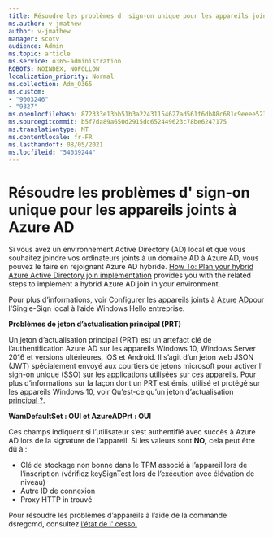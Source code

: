 ```yaml
---
title: Résoudre les problèmes d' sign-on unique pour les appareils joints à Azure AD
ms.author: v-jmathew
author: v-jmathew
manager: scotv
audience: Admin
ms.topic: article
ms.service: o365-administration
ROBOTS: NOINDEX, NOFOLLOW
localization_priority: Normal
ms.collection: Adm_O365
ms.custom:
- "9003246"
- "9327"
ms.openlocfilehash: 872333e13bb51b3a22431154627ad561f6db88c681c9eeee523fdd09e58c0371
ms.sourcegitcommit: b5f7da89a650d2915dc652449623c78be6247175
ms.translationtype: MT
ms.contentlocale: fr-FR
ms.lasthandoff: 08/05/2021
ms.locfileid: "54039244"
---
```

# <a name="troubleshoot-single-sign-on-for-azure-ad-joined-devices"></a>Résoudre les problèmes d' sign-on unique pour les appareils joints à Azure AD

Si vous avez un environnement Active Directory (AD) local et que vous souhaitez joindre vos ordinateurs joints à un domaine AD à Azure AD, vous pouvez le faire en rejoignant Azure AD hybride. [How To: Plan your hybrid Azure Active Directory join implementation](https://docs.microsoft.com/azure/active-directory/devices/hybrid-azuread-join-plan) provides you with the related steps to implement a hybrid Azure AD join in your environment.

Pour plus d’informations, voir Configurer les appareils joints à [Azure AD](https://docs.microsoft.com/windows/security/identity-protection/hello-for-business/hello-hybrid-aadj-sso-base)pour l'Single-Sign local à l’aide Windows Hello entreprise.

**Problèmes de jeton d’actualisation principal (PRT)**

Un jeton d’actualisation principal (PRT) est un artefact clé de l’authentification Azure AD sur les appareils Windows 10, Windows Server 2016 et versions ultérieures, iOS et Android. Il s’agit d’un jeton web JSON (JWT) spécialement envoyé aux courtiers de jetons microsoft pour activer l' sign-on unique (SSO) sur les applications utilisées sur ces appareils. Pour plus d’informations sur la façon dont un PRT est émis, utilisé et protégé sur les appareils Windows 10, voir Qu’est-ce qu’un jeton d’actualisation [principal ?](https://docs.microsoft.com/azure/active-directory/devices/concept-primary-refresh-token).

**WamDefaultSet : OUI et AzureADPrt : OUI**

Ces champs indiquent si l’utilisateur s’est authentifié avec succès à Azure AD lors de la signature de l’appareil. Si les valeurs sont **NO,** cela peut être dû à :

- Clé de stockage non bonne dans le TPM associé à l’appareil lors de l’inscription (vérifiez keySignTest lors de l’exécution avec élévation de niveau)
- Autre ID de connexion
- Proxy HTTP in trouvé

Pour résoudre les problèmes d’appareils à l’aide de la commande dsregcmd, consultez [l’état de l' cesso.](https://docs.microsoft.com/azure/active-directory/devices/troubleshoot-device-dsregcmd#sso-state)
